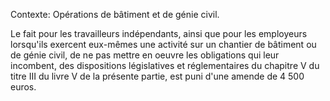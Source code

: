 Contexte: Opérations de bâtiment et de génie civil.

Le fait pour les travailleurs indépendants, ainsi que pour les employeurs lorsqu'ils exercent eux-mêmes une activité sur un chantier de bâtiment ou de génie civil, de ne pas mettre en oeuvre les obligations qui leur incombent, des dispositions législatives et réglementaires du chapitre V du titre III du livre V de la présente partie, est puni d'une amende de 4 500 euros.